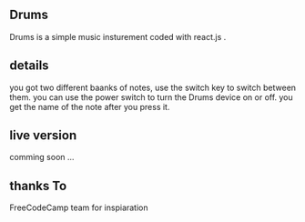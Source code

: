 ## Drums 
Drums is a simple music insturement coded with react.js .

## details
you got two different baanks of notes, use the switch key to switch between them.
you can use the power switch to turn the Drums device on or off.
you get the name of the note after you press it.

## live version 
comming soon ...

## thanks To 
FreeCodeCamp team for inspiaration
